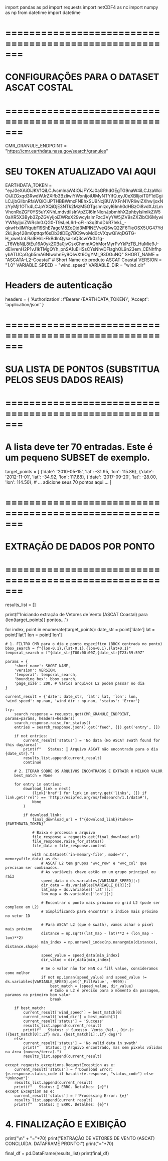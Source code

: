 
import pandas as pd
import requests
import netCDF4 as nc
import numpy as np
from datetime import datetime

# =======================================================
# CONFIGURAÇÕES PARA O DATASET ASCAT COSTAL
# =======================================================
CMR_GRANULE_ENDPOINT = "https://cmr.earthdata.nasa.gov/search/granules"
# SEU TOKEN ATUALIZADO VAI AQUI
EARTHDATA_TOKEN = "eyJ0eXAiOiJKV1QiLCJvcmlnaW4iOiJFYXJ0aGRhdGEgTG9naW4iLCJzaWciOiJlZGxqd3RwdWJrZXlfb3BzIiwiYWxnIjoiUlMyNTYifQ.eyJ0eXBlIjoiT0F1dGgiLCJjbGllbnRfaWQiOiJPTHBBWmxFNEhxSU9NcjBUWXFnN1VRIiwiZXhwIjoxNzYyMjI1OTk4LCJpYXQiOjE3NTk2MzM5OTgsImlzcyI6Imh0dHBzOi8vdXJzLmVhcnRoZGF0YS5uYXNhLmdvdiIsInVpZCI6InNlcnJpbmhhX2phbyIsImlkZW50aXR5X3Byb3ZpZGVyIjoiZWRsX29wcyIsImFzc3VyYW5jZV9sZXZlbCI6MywiYWNyIjoiZWRsIn0.QG0-T9sLeL6rl-oFI-n3q3hdDbR7IekL_-qkwHxllMYqubf19ShE7agcM8ZoDjd3MPINEVveQ5wQ22F6TieOSX5UG47Yd2kLjkq428m0pttqxf6sDb3tlDEg7BC9woMd0cVXqwQiVqDGTG-H_xweUnLRaIEHrL-FkBdlnQysa-bQ3cwYk0z1g-_T6WbNjL8tEu16A0ykZ0Ba0jvCsxChmmAQhMorMyrPvYkPzTB_HuMie9J-dEivrenH2P1vJ1kTMgQYh_pnSA1uEHSsCYsNhvDFlaghOL9n23em_CENhfhpybATUCpGgb5mA6NIwxhnEy9QlwXt6OgYMI_93DGuNQ" 
SHORT_NAME = "ASCATA-L2-Coastal" # Short Name do produto ASCAT Coastal
VERSION = "1.0" 
VARIABLE_SPEED = "wind_speed" 
VARIABLE_DIR = "wind_dir" 

# Headers de autenticação
headers = {
    'Authorization': f'Bearer {EARTHDATA_TOKEN}',
    'Accept': 'application/json'
}

# =======================================================
# SUA LISTA DE PONTOS (SUBSTITUA PELOS SEUS DADOS REAIS)
# =======================================================
# A lista deve ter 70 entradas. Este é um pequeno SUBSET de exemplo.
target_points = [
    {'date': '2010-05-15', 'lat': -31.95, 'lon': 115.86}, 
    {'date': '2012-11-01', 'lat': -34.92, 'lon': 117.88}, 
    {'date': '2017-09-20', 'lat': -28.00, 'lon': 114.50},
    # ... adicione seus 70 pontos aqui ...
]

# =======================================================
# EXTRAÇÃO DE DADOS POR PONTO
# =======================================================
results_list = []

print(f"Iniciando extração de Vetores de Vento (ASCAT Coastal) para {len(target_points)} pontos...")

for index, point in enumerate(target_points):
    date_str = point['date']
    lat = point['lat']
    lon = point['lon']
    
    # 1. FILTRO CMR para o dia e ponto específico (BBOX centrada no ponto)
    bbox_search = f"{lon-0.1},{lat-0.1},{lon+0.1},{lat+0.1}"
    temporal_search = f"{date_str}T00:00:00Z,{date_str}T23:59:59Z"
    
    params = {
        'short_name': SHORT_NAME,
        'version': VERSION,
        'temporal': temporal_search,
        'bounding_box': bbox_search,
        'page_size': 200, # Vários arquivos L2 podem passar no dia
    }
    
    current_result = {'date': date_str, 'lat': lat, 'lon': lon, 'wind_speed': np.nan, 'wind_dir': np.nan, 'status': 'Error'}
    
    try:
        search_response = requests.get(CMR_GRANULE_ENDPOINT, params=params, headers=headers)
        search_response.raise_for_status()
        entries = search_response.json().get('feed', {}).get('entry', [])
        
        if not entries:
            current_result['status'] = 'No data (No ASCAT swath found for this day/area)'
            print(f"   Status: 🚨 Arquivo ASCAT não encontrado para o dia {date_str}.")
            results_list.append(current_result)
            continue

        # 2. ITERAR SOBRE OS ARQUIVOS ENCONTRADOS E EXTRAIR O MELHOR VALOR
        best_match = None
        
        for entry in entries:
            download_link = next(
                (link['href'] for link in entry.get('links', []) if link.get('rel') == 'http://esipfed.org/ns/fedsearch/1.1/data#'),
                None
            )
            
            if download_link:
                final_download_url = f"{download_link}?token={EARTHDATA_TOKEN}"
                
                # Baixa e processa o arquivo
                file_response = requests.get(final_download_url)
                file_response.raise_for_status()
                file_data = file_response.content
                
                with nc.Dataset('in-memory-file', mode='r', memory=file_data) as ds:
                    # ASCAT L2 tem grupos 'wvc_row' e 'wvc_col' que precisam ser combinados.
                    # As variáveis chave estão em um grupo principal ou raiz
                    speed_data = ds.variables[VARIABLE_SPEED][:]
                    dir_data = ds.variables[VARIABLE_DIR][:]
                    lat_map = ds.variables['lat'][:]
                    lon_map = ds.variables['lon'][:]
                    
                    # Encontrar o ponto mais próximo no grid L2 (pode ser complexo em L2)
                    # Simplificando para encontrar o índice mais próximo no vetor 1D
                    
                    # Para ASCAT L2 (que é swath), vamos achar o pixel mais próximo
                    distance = np.sqrt((lat_map - lat)**2 + (lon_map - lon)**2)
                    min_index = np.unravel_index(np.nanargmin(distance), distance.shape)
                    
                    speed_value = speed_data[min_index]
                    dir_value = dir_data[min_index]
                    
                    # Se o valor não for NaN ou fill value, consideramos como melhor
                    if not np.isnan(speed_value) and speed_value != ds.variables[VARIABLE_SPEED].get('_FillValue', -9999):
                        best_match = (speed_value, dir_value)
                        # Como o L2 é preciso para o momento da passagem, paramos no primeiro bom valor
                        break 
        
        if best_match:
            current_result['wind_speed'] = best_match[0]
            current_result['wind_dir'] = best_match[1]
            current_result['status'] = 'Success'
            results_list.append(current_result)
            print(f"   Status: ✅ Sucesso. Vento (Vel., Dir.): ({best_match[0]:.2f} m/s, {best_match[1]:.1f} deg)")
        else:
            current_result['status'] = 'No valid data in swath'
            print("   Status: 🚨 Arquivo encontrado, mas sem pixels válidos na área (nuvens/terra).")
            results_list.append(current_result)

    except requests.exceptions.RequestException as e:
        current_result['status'] = f'Download Error: {e.response.status_code if hasattr(e.response, "status_code") else "Unknown"}'
        results_list.append(current_result)
        print(f"   Status: 🚨 ERRO. Detalhes: {e}")
    except Exception as e:
        current_result['status'] = f'Processing Error: {e}'
        results_list.append(current_result)
        print(f"   Status: 🚨 ERRO. Detalhes: {e}")


# 4. FINALIZAÇÃO E EXIBIÇÃO
print("\n" + "="*70)
print("EXTRAÇÃO DE VETORES DE VENTO (ASCAT) CONCLUÍDA. DATAFRAME PRONTO:")
print("="*70)

final_df = pd.DataFrame(results_list)
print(final_df)